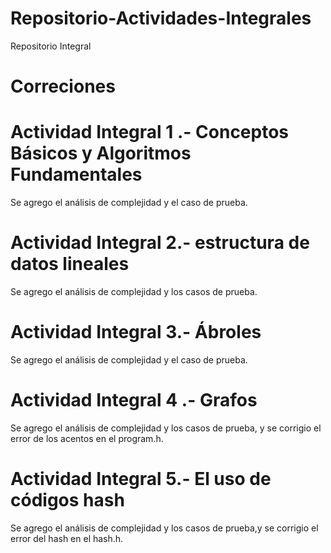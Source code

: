 # Repositorio-Actividades-Integrales
Repositorio Integral 


# Correciones

# Actividad Integral 1 .- Conceptos Básicos y Algoritmos Fundamentales
Se agrego el análisis de complejidad y el caso de prueba.


# Actividad Integral 2.- estructura de datos lineales
Se agrego el análisis de complejidad y los casos de prueba.


# Actividad Integral 3.- Ábroles
Se agrego el análisis de complejidad y el caso de prueba.


# Actividad Integral 4 .- Grafos
Se agrego el análisis de complejidad y los casos de prueba, y se corrigio el error de los acentos en el program.h.


# Actividad Integral 5.- El uso de códigos hash
Se agrego el análisis de complejidad y los casos de prueba,y se corrigio el error del hash en el hash.h.
